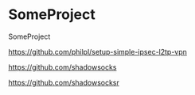 # SomeProject
SomeProject

https://github.com/philpl/setup-simple-ipsec-l2tp-vpn

https://github.com/shadowsocks

https://github.com/shadowsocksr
